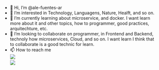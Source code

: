- 👋 Hi, I’m @ale-fuentes-ar
- 👀 I’m interested in Technology, Languagens, Nature, Healft, and so on.
- 🌱 I’m currently learning about microservice, and docker. I want learn more about it and other topics, how to programmer, good practices, arquitechture, etc.
- 💞️ I’m looking to collaborate on programmer, in Frontend and Backend, technoly how microservices, Cloud, and so on. I want learn I think that to collaborate is a good technic for learn.
- 📫 How to reach me<br/>
  [![](https://img.shields.io/badge/Me-instagram-informational?style=flat&logo=instagram&logoColor=white&color=E4405F)][ale-instagram]<br />
  [![](https://img.shields.io/badge/Me-Email-informational?style=flat&logo=MicrosoftOutlook&logoColor=white&color=0078D4)][ale-email-hotmail]


<!--- Tools and Links --->
[ale-email-hotmail]:mailto:ale.fuentes.ar@hotmail.com
[ale-instagram]:https://www.instagram.com/4le.fu/
